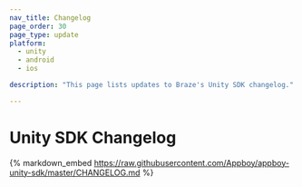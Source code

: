 ```yaml
---
nav_title: Changelog
page_order: 30
page_type: update
platform:
  - unity
  - android
  - ios

description: "This page lists updates to Braze's Unity SDK changelog."

---
```


# Unity SDK Changelog

{% markdown_embed https://raw.githubusercontent.com/Appboy/appboy-unity-sdk/master/CHANGELOG.md %}
